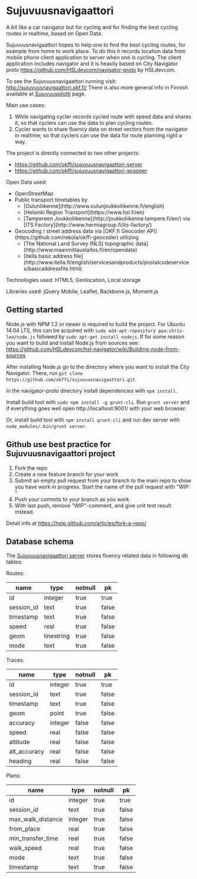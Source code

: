 # Sujuvuusnavigaattori

A bit like a car navigator but for cycling and for finding the best cycling routes in realtime, based on Open Data.

Sujuvuusnavigaattori hopes to help one to find the best cycling routes, for example from home to work place. To do this it records location data from mobile phone client application to server when one is cycling. The client application includes navigator and it is heavily based on City Navigator proto https://github.com/HSLdevcom/navigator-proto by HSLdevcom.

To see the Sujuvuusnavigaattori running visit: http://sujuvuusnavigaattori.okf.fi/
There is also more general info in Finnish available at [Sujuvuuspilotti](http://fi.okfn.org/projects/sujuvuuspilotti/) page.

Main use cases:
1. While navigating cycler records cycled route with speed data and shares it, so that cyclers can use the data to plan cycling routes.
2. Cycler wants to share fluency data on street vectors from the navigator in realtime, so that cyclers can use the data for route planning right a way.

The project is directly connected to two other projects:
* https://github.com/okffi/sujuvuusnavigaattori-server
* https://github.com/okffi/sujuvuusnavigaattori-wrapper

Open Data used:
<ul>
<li>OpenStreetMap
<li>Public transport timetables by
    <ul>
    <li>[Oulunliikenne](http://www.oulunjoukkoliikenne.fi/english)
    <li>[Helsinki Region Transport](https://www.hsl.fi/en)
    <li>[Tampereen Joukkoliikenne](http://joukkoliikenne.tampere.fi/en/) via [ITS Factory](http://www.hermiagroup.fi/its-factory/)
    </ul>
<li>Geocoding / street address data via [OKF.fi Geocoder API](https://github.com/rekola/okffi-geocoder) utilizing
    <ul>
    <li>[The National Land Survey (NLS) topographic data](http://www.maanmittauslaitos.fi/en/opendata)
    <li>[Itella basic address file](http://www.itella.fi/english/servicesandproducts/postalcodeservices/basicaddressfile.html)
    </ul>
</ul>

Technologies used: HTML5, Geolocation, Local storage

Libraries used: jQuery Mobile, Leaflet, Backbone.js, Moment.js


## Getting started ##

Node.js with NPM 1.2 or newer is required to build the project. For
Ubuntu 14.04 LTS, this can be acquired with
`sudo add-apt-repository ppa:chris-lea/node.js` followed by `sudo apt-get install nodejs`.
If for some reason you want to build and install Node.js from sources see:
https://github.com/HSLdevcom/hsl-navigator/wiki/Building-node-from-sources

After installing Node.js go to the directory where you want to install the City Navigator.
There, run `git clone https://github.com/okffi/sujuvuusnavigaattori.git`. 

In the navigator-proto directory install dependencies with `npm install`.

Install build tool with `sudo npm install -g grunt-cli`. Run
`grunt server` and if everything goes well open
http://localhost:9001/ with your web browser.

Or, install build tool with `npm install grunt-cli` and run dev server with
`node_modules/.bin/grunt server`.

## Github use best practice for Sujuvuusnavigaattori project

1. Fork the repo 
2. Create a new feature branch for your work 
3. Submit an empty pull request from your branch to the main repo to show you have work in progress. Start the name of the pull request with "WIP: " 
4. Push your commits to your branch as you work
5. With last push, remove "WIP"-comment, and give unit test result instead.

Detail info at https://help.github.com/articles/fork-a-repo/

## Database schema ##

The [Sujuvuusnavigaattori server](https://github.com/okffi/sujuvuusnavigaattori-server) stores fluency related data in following db tables:

Routes:

name | type | notnull | pk
--------| ------ | --------- | --------
id | integer | true | true
session_id | text | true | false
timestamp | text | true | false
speed | real | true | false
geom | linestring | true | false
mode | text | true | false

Traces:

name | type | notnull | pk
-------- | ----- | --------- | ---------
id | integer | true | true
session_id | text | true | false
timestamp | text | true | false
geom| point | true | false
accuracy| integer | false | false
speed| real | false | false
altitude|real| false | false
alt_accuracy | real | false | false
heading | real | false | false

Plans:

name | type | notnull | pk
---- | ---- | ------- | --
id | integer | true | true
session_id | text | true | false
max_walk_distance | integer | true | false
from_place | real | true | false
min_transfer_time | real | true | false
walk_speed | real | true | false
mode | text | true | false
timestamp | text | true | false
